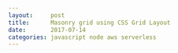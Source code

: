 ```yaml
---
layout:     post
title:      Masonry grid using CSS Grid Layout
date:       2017-07-14
categories: javascript node aws serverless
---
```

